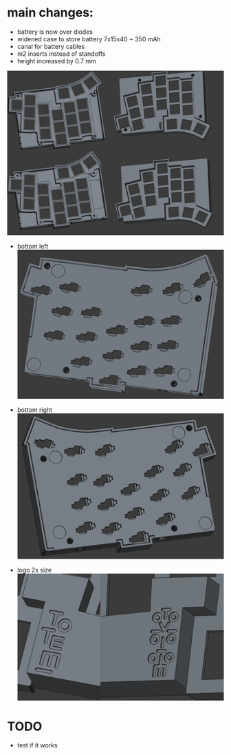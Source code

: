
# main changes:
* battery is now over diodes
* widened case to store battery 7x15x40 ~ 350 mAh
* canal for battery cables
* m2 inserts instead of standoffs
* height increased by 0.7 mm

![diffs](images/image.png)

* bottom left
![left part](images/bottom_l.png)

* bottom right
![right part](images/bottom_r.png)
* logo 2x size
![logo x2](images/logo_x2.png)

# TODO
* test if it works